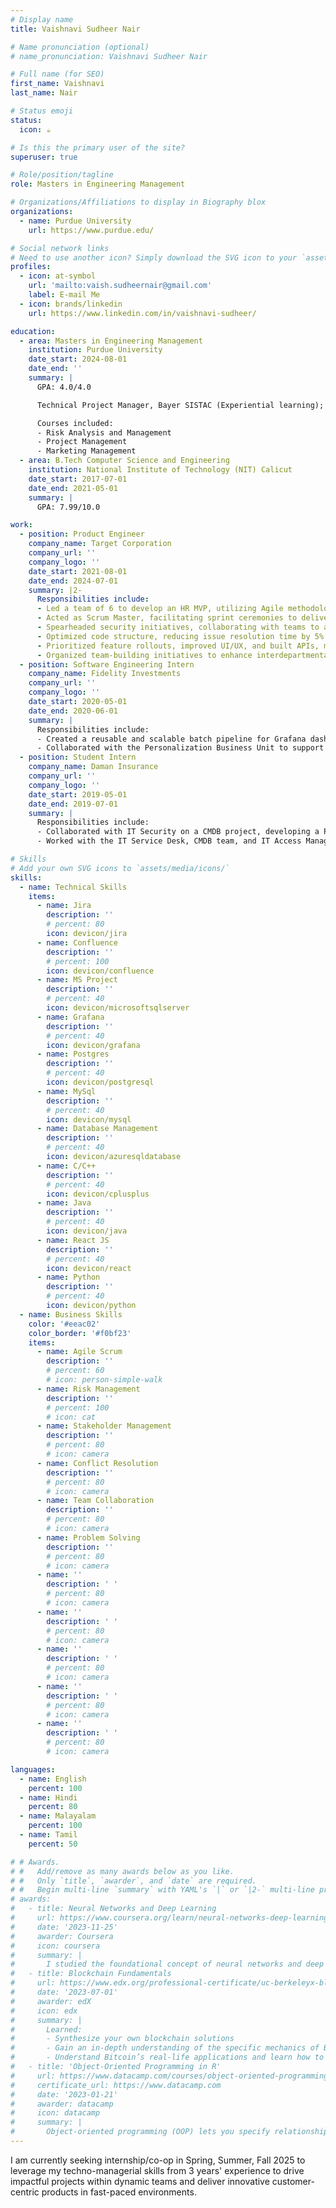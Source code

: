 ```yaml
---
# Display name
title: Vaishnavi Sudheer Nair

# Name pronunciation (optional)
# name_pronunciation: Vaishnavi Sudheer Nair

# Full name (for SEO)
first_name: Vaishnavi
last_name: Nair

# Status emoji
status:
  icon: ☕️

# Is this the primary user of the site?
superuser: true

# Role/position/tagline
role: Masters in Engineering Management

# Organizations/Affiliations to display in Biography blox
organizations:
  - name: Purdue University
    url: https://www.purdue.edu/

# Social network links
# Need to use another icon? Simply download the SVG icon to your `assets/media/icons/` folder.
profiles:
  - icon: at-symbol
    url: 'mailto:vaish.sudheernair@gmail.com'
    label: E-mail Me
  - icon: brands/linkedin
    url: https://www.linkedin.com/in/vaishnavi-sudheer/

education:
  - area: Masters in Engineering Management
    institution: Purdue University
    date_start: 2024-08-01
    date_end: ''
    summary: |
      GPA: 4.0/4.0

      Technical Project Manager, Bayer SISTAC (Experiential learning); Building a data-driven decision-making dashboard, identifying KPI’s and leveraging AI for transforming the service providing online healthcare at a start-up.

      Courses included:
      - Risk Analysis and Management
      - Project Management
      - Marketing Management
  - area: B.Tech Computer Science and Engineering
    institution: National Institute of Technology (NIT) Calicut
    date_start: 2017-07-01
    date_end: 2021-05-01
    summary: |
      GPA: 7.99/10.0

work:
  - position: Product Engineer
    company_name: Target Corporation
    company_url: ''
    company_logo: ''
    date_start: 2021-08-01
    date_end: 2024-07-01
    summary: |2-
      Responsibilities include:
      - Led a team of 6 to develop an HR MVP, utilizing Agile methodologies for task assignment and PRD creation.
      - Acted as Scrum Master, facilitating sprint ceremonies to deliver in-house applications, saving $500,000 annually by replacing third-party software.
      - Spearheaded security initiatives, collaborating with teams to automate endpoint vulnerability management, saving 14 man-hours monthly.
      - Optimized code structure, reducing issue resolution time by 5% and enhancing production support efficiency during peak sales.
      - Prioritized feature rollouts, improved UI/UX, and built APIs, managing the product lifecycle while aligning with stakeholders on vision.
      - Organized team-building initiatives to enhance interdepartmental collaboration and foster an inclusive tech community for women.
  - position: Software Engineering Intern
    company_name: Fidelity Investments
    company_url: ''
    company_logo: ''
    date_start: 2020-05-01
    date_end: 2020-06-01
    summary: |
      Responsibilities include:
      - Created a reusable and scalable batch pipeline for Grafana dashboards, automating CSV data extraction and visualization, reducing analysis time to one click.
      - Collaborated with the Personalization Business Unit to support multiple applications, ensuring seamless integration and optimizing performance for enhanced UX and operational efficiency.
  - position: Student Intern
    company_name: Daman Insurance
    company_url: ''
    company_logo: ''
    date_start: 2019-05-01
    date_end: 2019-07-01
    summary: |
      Responsibilities include:
      - Collaborated with IT Security on a CMDB project, developing a Python tool to convert XML files to Excel and improving efficiency by 10%.
      - Worked with the IT Service Desk, CMDB team, and IT Access Management to enhance cross-functional understanding and project alignment.

# Skills
# Add your own SVG icons to `assets/media/icons/`
skills:
  - name: Technical Skills
    items:
      - name: Jira
        description: ''
        # percent: 80
        icon: devicon/jira
      - name: Confluence
        description: ''
        # percent: 100
        icon: devicon/confluence
      - name: MS Project
        description: ''
        # percent: 40
        icon: devicon/microsoftsqlserver
      - name: Grafana
        description: ''
        # percent: 40
        icon: devicon/grafana
      - name: Postgres
        description: ''
        # percent: 40
        icon: devicon/postgresql
      - name: MySql
        description: ''
        # percent: 40
        icon: devicon/mysql
      - name: Database Management
        description: ''
        # percent: 40
        icon: devicon/azuresqldatabase
      - name: C/C++
        description: ''
        # percent: 40
        icon: devicon/cplusplus
      - name: Java
        description: ''
        # percent: 40
        icon: devicon/java
      - name: React JS
        description: ''
        # percent: 40
        icon: devicon/react
      - name: Python
        description: ''
        # percent: 40
        icon: devicon/python
  - name: Business Skills
    color: '#eeac02'
    color_border: '#f0bf23'
    items:
      - name: Agile Scrum
        description: ''
        # percent: 60
        # icon: person-simple-walk
      - name: Risk Management
        description: ''
        # percent: 100
        # icon: cat
      - name: Stakeholder Management
        description: ''
        # percent: 80
        # icon: camera
      - name: Conflict Resolution
        description: ''
        # percent: 80
        # icon: camera
      - name: Team Collaboration
        description: ''
        # percent: 80
        # icon: camera
      - name: Problem Solving
        description: ''
        # percent: 80
        # icon: camera
      - name: ''
        description: ' '
        # percent: 80
        # icon: camera
      - name: ''
        description: ' '
        # percent: 80
        # icon: camera
      - name: ''
        description: ' '
        # percent: 80
        # icon: camera
      - name: ''
        description: ' '
        # percent: 80
        # icon: camera
      - name: ''
        description: ' '
        # percent: 80
        # icon: camera

languages:
  - name: English
    percent: 100
  - name: Hindi
    percent: 80
  - name: Malayalam
    percent: 100
  - name: Tamil
    percent: 50

# # Awards.
# #   Add/remove as many awards below as you like.
# #   Only `title`, `awarder`, and `date` are required.
# #   Begin multi-line `summary` with YAML's `|` or `|2-` multi-line prefix and indent 2 spaces below.
# awards:
#   - title: Neural Networks and Deep Learning
#     url: https://www.coursera.org/learn/neural-networks-deep-learning
#     date: '2023-11-25'
#     awarder: Coursera
#     icon: coursera
#     summary: |
#       I studied the foundational concept of neural networks and deep learning. By the end, I was familiar with the significant technological trends driving the rise of deep learning; build, train, and apply fully connected deep neural networks; implement efficient (vectorized) neural networks; identify key parameters in a neural network’s architecture; and apply deep learning to your own applications.
#   - title: Blockchain Fundamentals
#     url: https://www.edx.org/professional-certificate/uc-berkeleyx-blockchain-fundamentals
#     date: '2023-07-01'
#     awarder: edX
#     icon: edx
#     summary: |
#       Learned:
#       - Synthesize your own blockchain solutions
#       - Gain an in-depth understanding of the specific mechanics of Bitcoin
#       - Understand Bitcoin’s real-life applications and learn how to attack and destroy Bitcoin, Ethereum, smart contracts and Dapps, and alternatives to Bitcoin’s Proof-of-Work consensus algorithm
#   - title: 'Object-Oriented Programming in R'
#     url: https://www.datacamp.com/courses/object-oriented-programming-with-s3-and-r6-in-r
#     certificate_url: https://www.datacamp.com
#     date: '2023-01-21'
#     awarder: datacamp
#     icon: datacamp
#     summary: |
#       Object-oriented programming (OOP) lets you specify relationships between functions and the objects that they can act on, helping you manage complexity in your code. This is an intermediate level course, providing an introduction to OOP, using the S3 and R6 systems. S3 is a great day-to-day R programming tool that simplifies some of the functions that you write. R6 is especially useful for industry-specific analyses, working with web APIs, and building GUIs.
---
```


I am currently seeking internship/co-op in Spring, Summer, Fall 2025 to leverage my techno-managerial skills from 3 years' experience to drive impactful projects within dynamic teams and deliver innovative customer-centric products in fast-paced environments.
